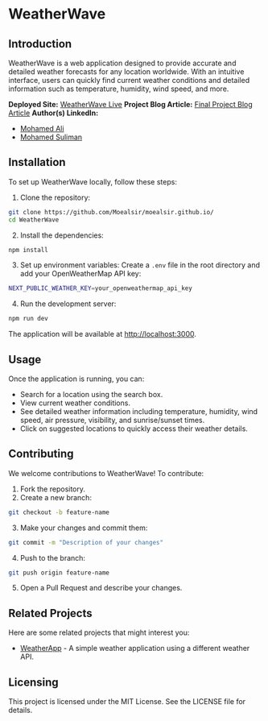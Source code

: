 # WeatherWave

## Introduction
WeatherWave is a web application designed to provide accurate and detailed weather forecasts for any location worldwide. With an intuitive interface, users can quickly find current weather conditions and detailed information such as temperature, humidity, wind speed, and more.

**Deployed Site:** [WeatherWave Live](https://moealsir.github.io/)
**Project Blog Article:** [Final Project Blog Article](https://moealsir.github.io/blog/final-project)
**Author(s) LinkedIn:**
- [Mohamed Ali](https://www.linkedin.com/in/mohamed-ali-871a6b176/)
- [Mohamed Suliman](https://www.linkedin.com/in/mohamed-suliman-27a723259/)

## Installation
To set up WeatherWave locally, follow these steps:

1. Clone the repository:
```sh
git clone https://github.com/Moealsir/moealsir.github.io/
cd WeatherWave
```

2. Install the dependencies:
```sh
npm install
```

3. Set up environment variables:
Create a `.env` file in the root directory and add your OpenWeatherMap API key:
```sh
NEXT_PUBLIC_WEATHER_KEY=your_openweathermap_api_key
```

4. Run the development server:
```sh
npm run dev
```

The application will be available at [http://localhost:3000](http://localhost:3000).

## Usage
Once the application is running, you can:

- Search for a location using the search box.
- View current weather conditions.
- See detailed weather information including temperature, humidity, wind speed, air pressure, visibility, and sunrise/sunset times.
- Click on suggested locations to quickly access their weather details.

## Contributing
We welcome contributions to WeatherWave! To contribute:

1. Fork the repository.
2. Create a new branch:
```sh
git checkout -b feature-name
```
3. Make your changes and commit them:
```sh
git commit -m "Description of your changes"
```
4. Push to the branch:
```sh
git push origin feature-name
```
5. Open a Pull Request and describe your changes.

## Related Projects
Here are some related projects that might interest you:

- [WeatherApp](https://github.com/bkhezry/weather) - A simple weather application using a different weather API.

## Licensing
This project is licensed under the MIT License. See the LICENSE file for details.